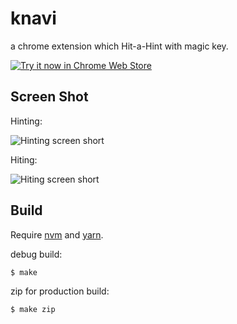 # knavi

a chrome extension which Hit-a-Hint with magic key.

<a target="_blank" href="https://chrome.google.com/webstore/detail/knavi/pfcgnkljgjobpkbgcifmpnhglafhkifg">![Try it now in Chrome Web Store](imgs/tryitnowbutton.png)</a>

## Screen Shot

Hinting:

![Hinting screen short](imgs/screenshot1-hinting.png)

Hiting:

![Hiting screen short](imgs/screenshot2-hiting.png)

## Build

Require [nvm][] and [yarn][].

debug build:

```
$ make
```

zip for production build:

```
$ make zip
```

[nvm]: https://github.com/creationix/nvm
[yarn]: https://yarnpkg.com/

